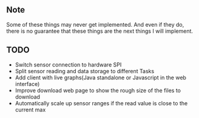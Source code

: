 ## Note
Some of these things may never get implemented.
And even if they do, there is no guarantee that these things are the next things I will implement.

## TODO
 * Switch sensor connection to hardware SPI
 * Split sensor reading and data storage to different Tasks
 * Add client with live graphs(Java standalone or Javascript in the web interface)
 * Improve download web page to show the rough size of the files to download
 * Automatically scale up sensor ranges if the read value is close to the current max
